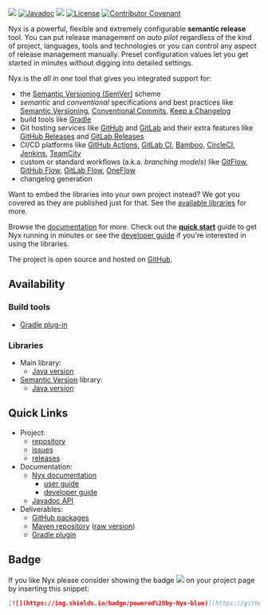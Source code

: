 [![](https://github.com/mooltiverse/nyx/workflows/CI/badge.svg)](https://github.com/mooltiverse/nyx/actions?query=workflow%3ACI) 
[![Javadoc](https://javadoc.io/badge2/com.mooltiverse.oss.nyx/java/Javadoc.svg)](https://javadoc.io/doc/com.mooltiverse.oss.nyx/java) 
[![](https://img.shields.io/badge/powered%20by-Nyx-blue)](https://github.com/mooltiverse/nyx) 
[![License](https://img.shields.io/badge/License-Apache%202.0-grey.svg)](LICENSE.md) [![Contributor Covenant](https://img.shields.io/badge/Contributor%20Covenant-v2.0%20adopted-grey.svg)](CODE_OF_CONDUCT.md)

Nyx is a powerful, flexible and extremely configurable **semantic release** tool. You can put release management on *auto pilot* regardless of the kind of project, languages, tools and technologies or you can control any aspect of release management manually. Preset configuration values let you get started in minutes without digging into detailed settings.

Nyx is the *all in one* tool that gives you integrated support for:

* the [Semantic Versioning (SemVer)](https://semver.org/) scheme
* *semantic* and *conventional* specifications and best practices like [Semantic Versioning](https://semver.org/), [Conventional Commits](https://www.conventionalcommits.org/), [Keep a Changelog](https://keepachangelog.com/)
* build tools like [Gradle](https://gradle.org/)
* Git hosting services like [GitHub](https://github.com/) and [GitLab](https://gitlab.com/) and their extra features like [GitHub Releases](https://docs.github.com/en/github/administering-a-repository/about-releases) and [GitLab Releases](https://docs.gitlab.com/ee/user/project/releases/)
* CI/CD platforms like [GitHub Actions](https://docs.github.com/en/free-pro-team@latest/actions/guides/about-continuous-integration), [GitLab CI](https://docs.gitlab.com/ee/ci/), [Bamboo](https://www.atlassian.com/software/bamboo), [CircleCI](https://circleci.com/), [Jenkins](https://www.jenkins.io/), [TeamCity](https://www.jetbrains.com/teamcity/)
* custom or standard workflows (a.k.a. *branching models*) like [GitFlow](https://nvie.com/posts/a-successful-git-branching-model/), [GitHub Flow](https://help.github.com/en/github/collaborating-with-issues-and-pull-requests/github-flow), [GitLab Flow](https://docs.gitlab.com/ee/topics/gitlab_flow.html), [OneFlow](https://www.endoflineblog.com/oneflow-a-git-branching-model-and-workflow)
* changelog generation

Want to embed the libraries into your own project instead? We got you covered as they are published just for that. See the [available libraries](#libraries) for more.

Browse the [documentation](https://mooltiverse.github.io/nyx/) for more. Check out the [**quick start**](https://mooltiverse.github.io/nyx/guide/user/quick-start/) guide to get Nyx running in minutes or see the [developer guide](https://mooltiverse.github.io/nyx/guide/developer/) if you're interested in using the libraries.

The project is open source and hosted on [GitHub](https://github.com/mooltiverse/nyx).

## Availability

### Build tools

* [Gradle plug-in](https://plugins.gradle.org/plugin/com.mooltiverse.oss.nyx)

### Libraries

* Main library:
  * [Java version](https://mooltiverse.github.io/nyx/guide/developer/java/nyx-main/)
* [Semantic Version](https://semver.org/) library:
  * [Java version](https://mooltiverse.github.io/nyx/guide/developer/java/semantic-version/)

## Quick Links

* Project:
  * [repository](https://github.com/mooltiverse/nyx)
  * [issues](https://github.com/mooltiverse/nyx/issues)
  * [releases](https://github.com/mooltiverse/nyx/releases)
* Documentation:
  * [Nyx documentation](https://mooltiverse.github.io/nyx/)
    * [user guide](https://mooltiverse.github.io/nyx/guide/user/)
    * [developer guide](https://mooltiverse.github.io/nyx/guide/developer/)
  * [Javadoc API](https://javadoc.io/doc/com.mooltiverse.oss.nyx/java)
* Deliverables:
  * [GitHub packages](https://github.com/mooltiverse/nyx/packages)
  * [Maven repository](https://search.maven.org/search?q=g:com.mooltiverse.oss.nyx) ([raw version](https://repo.maven.apache.org/maven2/com/mooltiverse/oss/nyx/))
  * [Gradle plugin](https://plugins.gradle.org/plugin/com.mooltiverse.oss.nyx)

## Badge

If you like Nyx please consider showing the badge [![](https://img.shields.io/badge/powered%20by-Nyx-blue)](https://github.com/mooltiverse/nyx) on your project page by inserting this snippet:

```md
[![](https://img.shields.io/badge/powered%20by-Nyx-blue)](https://github.com/mooltiverse/nyx)
```
